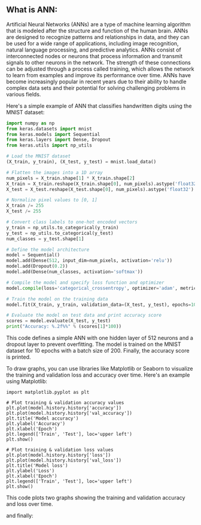 ## What is ANN:
Artificial Neural Networks (ANNs) are a type of machine learning algorithm that is modeled after the structure and function of the human brain. ANNs are designed to recognize patterns and relationships in data, and they can be used for a wide range of applications, including image recognition, natural language processing, and predictive analytics. ANNs consist of interconnected nodes or neurons that process information and transmit signals to other neurons in the network. The strength of these connections can be adjusted through a process called training, which allows the network to learn from examples and improve its performance over time. ANNs have become increasingly popular in recent years due to their ability to handle complex data sets and their potential for solving challenging problems in various fields.


Here's a simple example of ANN that classifies handwritten digits using the MNIST dataset:

```python
import numpy as np
from keras.datasets import mnist
from keras.models import Sequential
from keras.layers import Dense, Dropout
from keras.utils import np_utils

# Load the MNIST dataset
(X_train, y_train), (X_test, y_test) = mnist.load_data()

# Flatten the images into a 1D array
num_pixels = X_train.shape[1] * X_train.shape[2]
X_train = X_train.reshape(X_train.shape[0], num_pixels).astype('float32')
X_test = X_test.reshape(X_test.shape[0], num_pixels).astype('float32')

# Normalize pixel values to [0, 1]
X_train /= 255
X_test /= 255

# Convert class labels to one-hot encoded vectors
y_train = np_utils.to_categorical(y_train)
y_test = np_utils.to_categorical(y_test)
num_classes = y_test.shape[1]

# Define the model architecture
model = Sequential()
model.add(Dense(512, input_dim=num_pixels, activation='relu'))
model.add(Dropout(0.2))
model.add(Dense(num_classes, activation='softmax'))

# Compile the model and specify loss function and optimizer
model.compile(loss='categorical_crossentropy', optimizer='adam', metrics=['accuracy'])

# Train the model on the training data
model.fit(X_train, y_train, validation_data=(X_test, y_test), epochs=10, batch_size=200)

# Evaluate the model on test data and print accuracy score
scores = model.evaluate(X_test, y_test)
print("Accuracy: %.2f%%" % (scores[1]*100))
```

This code defines a simple ANN with one hidden layer of 512 neurons and a dropout layer to prevent overfitting. The model is trained on the MNIST dataset for 10 epochs with a batch size of 200. Finally, the accuracy score is printed.

To draw graphs, you can use libraries like Matplotlib or Seaborn to visualize the training and validation loss and accuracy over time. Here's an example using Matplotlib:

```
import matplotlib.pyplot as plt

# Plot training & validation accuracy values
plt.plot(model.history.history['accuracy'])
plt.plot(model.history.history['val_accuracy'])
plt.title('Model accuracy')
plt.ylabel('Accuracy')
plt.xlabel('Epoch')
plt.legend(['Train', 'Test'], loc='upper left')
plt.show()

# Plot training & validation loss values
plt.plot(model.history.history['loss'])
plt.plot(model.history.history['val_loss'])
plt.title('Model loss')
plt.ylabel('Loss')
plt.xlabel('Epoch')
plt.legend(['Train', 'Test'], loc='upper left')
plt.show()
```

This code plots two graphs showing the training and validation accuracy and loss over time.

and finally:


